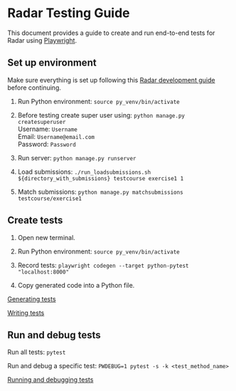 # Radar Testing Guide

This document provides a guide to create and run end-to-end tests for Radar using [Playwright](https://playwright.dev/python/).

## Set up environment

Make sure everything is set up following this [Radar development guide](https://github.com/apluslms/radar/blob/master/doc/DEVELOPMENT.md) before continuing.

1. Run Python environment: `source py_venv/bin/activate`

2. Before testing create super user using: `python manage.py createsuperuser`<br>
    Username: `Username`<br>
    Email: `Username@email.com`<br>
    Password: `Password`<br>

3. Run server: `python manage.py runserver`

4. Load submissions: `./run_loadsubmissions.sh ${directory_with_submissions} testcourse exercise1 1`

5. Match submissions: `python manage.py matchsubmissions testcourse/exercise1`

## Create tests

1. Open new terminal.

2. Run Python environment: `source py_venv/bin/activate`

3. Record tests: `playwright codegen --target python-pytest "localhost:8000"`

4. Copy generated code into a Python file.

[Generating tests](https://playwright.dev/python/docs/codegen-intro)

[Writing tests](https://playwright.dev/python/docs/writing-tests)

## Run and debug tests

Run all tests: `pytest`

Run and debug a specific test: `PWDEBUG=1 pytest -s -k <test_method_name>`

[Running and debugging tests](https://playwright.dev/python/docs/running-tests)
